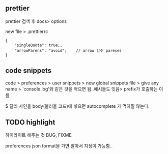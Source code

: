 ## prettier

prettier 검색 후 docs> options

new file > .prettierrc

```
{
    "singleQuote": true;,
    "arrowParens": "avoid";    // arrow 함수 pareses
}
```

## code snippets

code > preferences > user snippets > new global snippets file > give any name > 'console.log'와 같은 것을 적으면 됨..예시들도 잇음> prefix가 호출하는 이름

\$ 달러 사인을 body(불러올 코드)에 넣으면 autocomplete 가 먹히질 않는다.

## TODO highlight

하이라이트 해주는 것 BUG, FIXME

preferences json format을 가면 알아서 지정이 가능함..
